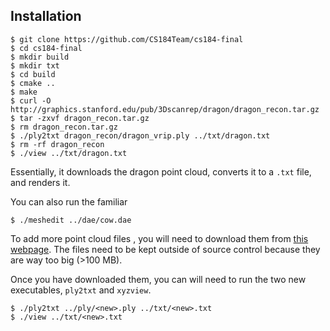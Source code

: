## Installation
```
$ git clone https://github.com/CS184Team/cs184-final
$ cd cs184-final
$ mkdir build
$ mkdir txt
$ cd build
$ cmake ..
$ make
$ curl -O http://graphics.stanford.edu/pub/3Dscanrep/dragon/dragon_recon.tar.gz
$ tar -zxvf dragon_recon.tar.gz
$ rm dragon_recon.tar.gz
$ ./ply2txt dragon_recon/dragon_vrip.ply ../txt/dragon.txt
$ rm -rf dragon_recon
$ ./view ../txt/dragon.txt
```

Essentially, it downloads the dragon point cloud, converts it to a `.txt` file, and renders it.

You can also run the familiar
```
$ ./meshedit ../dae/cow.dae
```

To add more point cloud files , you will need to download them from [this webpage](http://graphics.stanford.edu/data/3Dscanrep/).
The files need to be kept outside of source control because they are way too big (>100 MB).

Once you have downloaded them, you can will need to run the two new executables, `ply2txt` and `xyzview`.

```
$ ./ply2txt ../ply/<new>.ply ../txt/<new>.txt
$ ./view ../txt/<new>.txt
```
